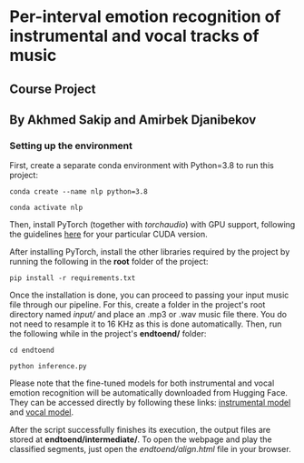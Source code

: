 # Per-interval emotion recognition of instrumental and vocal tracks of music
## Course Project
## By Akhmed Sakip and Amirbek Djanibekov

### Setting up the environment
First, create a separate conda environment with Python=3.8 to run this project:

`conda create --name nlp python=3.8`

`conda activate nlp`

Then, install PyTorch (together with *torchaudio*) with GPU support, following the guidelines [here](https://pytorch.org/get-started/locally/) for your particular CUDA version.

After installing PyTorch, install the other libraries required by the project by running the following in the **root** folder of the project:

`pip install -r requirements.txt`

Once the installation is done, you can proceed to passing your input music file through our pipeline. For this, create a folder in the project's root directory named *input/* and place an .mp3 or .wav music file there. You do not need to resample it to 16 KHz as this is done automatically. Then, run the following while in the project's **endtoend/** folder:

`cd endtoend`

`python inference.py`

Please note that the fine-tuned models for both instrumental and vocal emotion recognition will be automatically downloaded from Hugging Face. They can be accessed directly by following these links: [instrumental model](https://huggingface.co/akhmedsakip/wav2vec2-base-berkeley) and [vocal model](https://huggingface.co/akhmedsakip/wav2vec2-base-ravdess).

After the script successfully finishes its execution, the output files are stored at **endtoend/intermediate/**. To open the webpage and play the classified segments, just open the *endtoend/align.html* file in your browser.